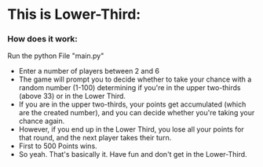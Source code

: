 # This is Lower-Third:

  ### How does it work:
  Run the python File "main.py"
  
  - Enter a number of players between 2 and 6
  - The game will prompt you to decide whether to take your chance with a random number (1-100) determining if you're in the upper two-thirds (above 33) or in the Lower Third.
  - If you are in the upper two-thirds, your points get accumulated (which are the created number), and you can decide whether you're taking your chance again.
  - However, if you end up in the Lower Third, you lose all your points for that round, and the next player takes their turn.
  - First to 500 Points wins.
  - So yeah. That's basically it. Have fun and don't get in the Lower-Third.
